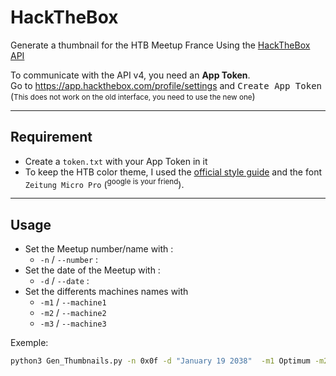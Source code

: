 
# HackTheBox


Generate a thumbnail for the HTB Meetup France Using the [HackTheBox API](https://documenter.getpostman.com/view/13129365/TVeqbmeq)


To communicate with the API v4, you need an **App Token**. \
Go to https://app.hackthebox.com/profile/settings and <kbd>Create App Token</kbd> (<small>This does not work on the old interface, you need to use the new one</small>)

---

## Requirement

- Create a `token.txt` with your App Token in it
- To keep the HTB color theme, I used the [official style guide](https://www.hackthebox.com/docs/Hack_The_Box_Brand_Assets_Guide.pdf) and the font `Zeitung Micro Pro` (<sup>google is your friend</sup>).

---

## Usage


- Set the Meetup number/name with :
    - `-n` / `--number` :
- Set the date of the Meetup with :
    - `-d` / `--date` :
- Set the differents machines names with
    - `-m1` / `--machine1`
    - `-m2` / `--machine2`
    - `-m3` / `--machine3`


Exemple: 
```bash
python3 Gen_Thumbnails.py -n 0x0f -d "January 19 2038"  -m1 Optimum -m2 Search
```
